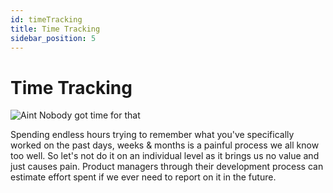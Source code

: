```yaml
---
id: timeTracking
title: Time Tracking
sidebar_position: 5
---
```


# Time Tracking

![Aint Nobody got time for that](https://media.giphy.com/media/10PcMWwtZSYk2k/giphy.gif)

Spending endless hours trying to remember what you've specifically worked on the past days, weeks & months is a painful process we all know too well. So let's not do it on an individual level as it brings us no value and just causes pain.
Product managers through their development process can estimate effort spent if we ever need to report on it in the future.